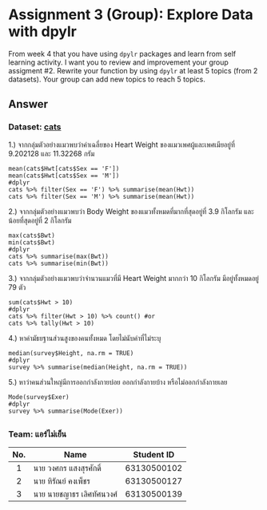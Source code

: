 # Assignment 3 (Group): Explore Data with dpylr

From week 4 that you have using `dpylr` packages and learn from self learning activity. I want you to review and improvement your group assigment #2. Rewrite your function by using `dpylr` at least 5 topics (from 2 datasets). Your group can add new topics to reach 5 topics.

## Answer

### Dataset: [cats](https://www.rdocumentation.org/packages/MASS/versions/7.3-47/topics/cats)

1.) จากกลุ่มตัวอย่างแมวพบว่าค่าเฉลี่ยของ Heart Weight ของแมวเพศผู้และเพศเมียอยู่ที่ 9.202128 และ 11.32268 กรัม
```{R}
mean(cats$Hwt[cats$Sex == 'F'])
mean(cats$Hwt[cats$Sex == 'M'])
#dplyr
cats %>% filter(Sex == 'F') %>% summarise(mean(Hwt))
cats %>% filter(Sex == 'M') %>% summarise(mean(Hwt))
```

2.) จากกลุ่มตัวอย่างแมวพบว่า Body Weight ของแมวทั้งหมดที่มากที่สุดอยู่ที่ 3.9 กิโลกรัม และน้อยที่สุดอยู่ที่ 2 กิโลกรัม
```{R}
max(cats$Bwt)
min(cats$Bwt)
#dplyr
cats %>% summarise(max(Bwt))
cats %>% summarise(min(Bwt))
```

3.) จากกลุ่มตัวอย่างแมวพบว่าจำนวนแมวที่มี Heart Weight มากกว่า 10 กิโลกรัม มีอยู่ทั้งหมดอยู่ 79 ตัว
```{R}
sum(cats$Hwt > 10)
#dplyr
cats %>% filter(Hwt > 10) %>% count() #or
cats %>% tally(Hwt > 10)
```

4.) หาค่ามัธยฐานส่วนสูงของคนทั้งหมด โดยไม่นับค่าที่ไม่ระบุ
```{R}
median(survey$Height, na.rm = TRUE)
#dplyr
survey %>% summarise(median(Height, na.rm = TRUE))
```

5.) หาว่าคนส่วนใหญ่มีการออกกำลังกายบ่อย ออกกำลังกายบ้าง หรือไม่ออกกำลังกายเลย
```{R}
Mode(survey$Exer)
#dplyr
survey %>% summarise(Mode(Exer))
```
##

### Team: แอร์ไม่เย็น
| No. | Name              | Student ID   |
|:---:|-------------------|--------------|
|  1  | นาย วงศกร แสงสุรศักดิ์      | 63130500102  |
|  2  | นาย หิรัณย์ คงเพ็ชร   | 63130500127  |
|  3  | นาย นายชญาธร เลิศทัศนวงศ์   | 63130500139 |
